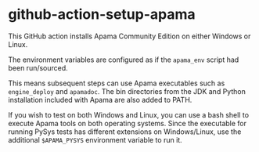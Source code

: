 # github-action-setup-apama
This GitHub action installs Apama Community Edition on either Windows or Linux. 

The environment variables are configured as if the `apama_env` script had been run/sourced. 

This means subsequent steps can use Apama executables such as `engine_deploy` and `apamadoc`. 
The bin directories from the JDK and Python installation included with Apama are also added to PATH. 

If you wish to test on both Windows and Linux, you can use a bash shell to execute Apama tools on both operating systems. 
Since the executable for running PySys tests has different extensions on Windows/Linux, use the additional `$APAMA_PYSYS` 
environment variable to run it. 
